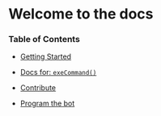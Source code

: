 # Welcome to the docs
### Table of Contents

- [Getting Started](./gettingStarted)

- [Docs for: `exeCommand()`](./exeCommand.md)

- [Contribute](./contribute.md)

- [Program the bot](./program.md)